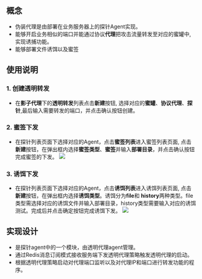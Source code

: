 ## 概念
* 伪装代理是由部署在业务服务器上的探针Agent实现。
* 能够开启业务相似的端口并能通过协议**代理**把攻击流量转发至对应的蜜罐中, 实现诱捕功能。
* 能够部署文件诱饵以及蜜签

## 使用说明
### 1. 创建透明转发
* 在**影子代理**下的**透明转发**列表点击**新建**按钮, 选择对应的**蜜罐**、**协议代理**、**探针**,最后输入需要转发的端口，并点击确认按钮创建。

### 2. 蜜签下发
* 在探针列表页面下选择对应的Agent，点击**蜜签列表**进入蜜签列表页面, 点击 **新建**按钮，在弹出框内选择**蜜签类型**、**蜜签**并输入**部署目录**，并点击确认按钮完成蜜签的下发。
![](https://www.showdoc.com.cn/server/api/attachment/visitfile/sign/203c0a2720dc48963ae2c4812c3ac569)

### 3. 诱饵下发
* 在探针列表页面下选择对应的Agent，点击**诱饵列表**进入诱饵列表页面, 点击 **新建**按钮，在弹出框内选择**诱饵类型**。诱饵分为**file**和 **history**两种类型。file类型需选择对应的诱饵文件并输入部署目录，history类型需要输入对应的诱饵测试。完成后并点击确定按钮完成诱饵下发。
![](https://www.showdoc.com.cn/server/api/attachment/visitfile/sign/f329148124b909340c0875a00916fc43)

## 实现设计
* 是探针agent中的一个模块，由透明代理agent管理。
* 通过Redis消息订阅模式接收服务端下发透明代理策略触发透明代理的启动。
* 根据透明代理策略启动对代理端口监听以及对代理IP和端口进行转发功能的程序。
